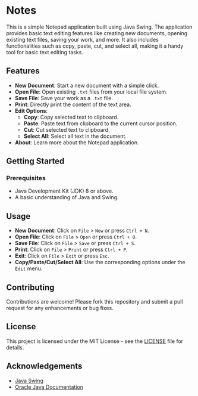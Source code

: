 # Notes

This is a simple Notepad application built using Java Swing. The application provides basic text editing features like creating new documents, opening existing text files, saving your work, and more. It also includes functionalities such as copy, paste, cut, and select all, making it a handy tool for basic text editing tasks.

## Features

- **New Document**: Start a new document with a simple click.
- **Open File**: Open existing `.txt` files from your local file system.
- **Save File**: Save your work as a `.txt` file.
- **Print**: Directly print the content of the text area.
- **Edit Options**:
  - **Copy**: Copy selected text to clipboard.
  - **Paste**: Paste text from clipboard to the current cursor position.
  - **Cut**: Cut selected text to clipboard.
  - **Select All**: Select all text in the document.
- **About**: Learn more about the Notepad application.

## Getting Started

### Prerequisites

- Java Development Kit (JDK) 8 or above.
- A basic understanding of Java and Swing.

## Usage

- **New Document**: Click on `File` > `New` or press `Ctrl + N`.
- **Open File**: Click on `File` > `Open` or press `Ctrl + O`.
- **Save File**: Click on `File` > `Save` or press `Ctrl + S`.
- **Print**: Click on `File` > `Print` or press `Ctrl + P`.
- **Exit**: Click on `File` > `Exit` or press `Esc`.
- **Copy/Paste/Cut/Select All**: Use the corresponding options under the `Edit` menu.

## Contributing

Contributions are welcome! Please fork this repository and submit a pull request for any enhancements or bug fixes.

## License

This project is licensed under the MIT License - see the [LICENSE](LICENSE) file for details.

## Acknowledgements

- [Java Swing](https://docs.oracle.com/javase/tutorial/uiswing/)
- [Oracle Java Documentation](https://docs.oracle.com/en/java/)
